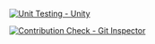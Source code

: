 [![Unit Testing - Unity](https://github.com/99003746/Testing_calculations/actions/workflows/unity.yml/badge.svg)](https://github.com/99003746/Testing_calculations/actions/workflows/unity.yml)

[![Contribution Check - Git Inspector](https://github.com/99003746/Testing_calculations/actions/workflows/gitinspector.yml/badge.svg)](https://github.com/99003746/Testing_calculations/actions/workflows/gitinspector.yml)
